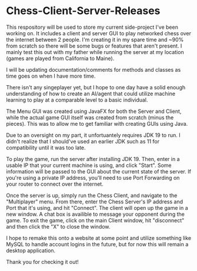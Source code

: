 # Chess-Client-Server-Releases
This respository will be used to store my current side-project I've been working on. It includes a client and server GUI to play networked chess over the internet between 2 people. I'm creating it in my spare time and ~90% from scratch so there will be some bugs or features that aren't present. I mainly test this out with my father while running the server at my location (games are played from California to Maine).

I will be updating documentation/comments for methods and classes as time goes on when I have more time. 

There isn't any singeplayer yet, but I hope to one day have a solid enough understanding of how to create an AI/agent that could utilize machine learning to play at a comparable level to a basic individual. 

The Menu GUI was created using JavaFX for both the Server and Client, while the actual game GUI itself was created from scratch (minus the pieces). This was to allow me to get familiar with creating GUIs using Java. 

Due to an oversight on my part, it unfortuantely requires JDK 19 to run. I didn't realize that I should've used an earlier JDK such as 11 for compatibility until it was too late.

To play the game, run the server after installing JDK 19. Then, enter in a usable IP that your current machine is using, and click "Start". Some information will be passed to the GUI about the current state of the server. If you're using a private IP address, you'll need to use Port Forwarding on your router to connect over the internet.

Once the server is up, simply run the Chess Client, and navigate to the "Multiplayer" menu. From there, enter the Chess Server's IP address and Port that it's using, and hit "Connect". The client will open up the game in a new window. A chat box is availible to message your opponent during the game. To exit the game, click on the main Client window, hit "disconnect" and then click the "X" to close the window.

I hope to remake this onto a website at some point and utilize something like MySQL to handle account logins in the future, but for now this will remain a desktop application. 

Thank you for checking it out!
